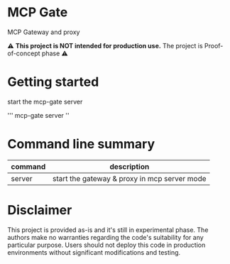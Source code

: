 # MCP Gate
MCP Gateway and proxy

⚠️ **This project is NOT intended for production use.** The project is Proof-of-concept phase ⚠️

# Getting started

start the mcp-gate server

'''
mcp-gate server
''

# Command line summary

| command | description                                  |
|---------|----------------------------------------------|
| server  | start the gateway & proxy in mcp server mode |

# Disclaimer
This project is provided as-is and it's still in experimental phase. The authors make no warranties regarding the code's suitability for any particular purpose. Users should not deploy this code in production environments without significant modifications and testing.